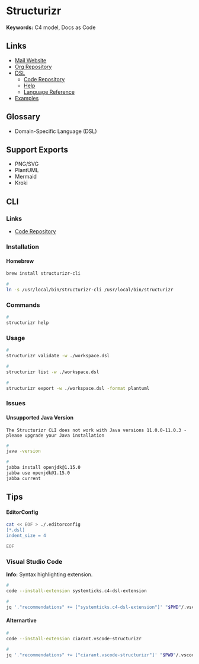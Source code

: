 # Structurizr

<!--
workspace.dsl
structurizr.properties
-->

**Keywords:** C4 model, Docs as Code

## Links

- [Mail Website](https://structurizr.com)
- [Org Repository](https://github.com/structurizr)
- [DSL](https://structurizr.com/dsl)
  - [Code Repository](https://github.com/structurizr/dsl)
  - [Help](https://structurizr.com/help/dsl)
  - [Language Reference](https://github.com/structurizr/dsl/blob/master/docs/language-reference.md)
- [Examples](https://github.com/structurizr/examples/tree/main/dsl)

<!--
https://dev.to/simonbrown/getting-started-with-the-structurizr-cli-10c2
-->

## Glossary

- Domain-Specific Language (DSL)

## Support Exports

- PNG/SVG
- PlantUML
- Mermaid
- Kroki

## CLI

### Links

- [Code Repository](https://github.com/structurizr/cli)

### Installation

#### Homebrew

```sh
brew install structurizr-cli

#
ln -s /usr/local/bin/structurizr-cli /usr/local/bin/structurizr
```

### Commands

```sh
#
structurizr help
```

### Usage

```sh
#
structurizr validate -w ./workspace.dsl

#
structurizr list -w ./workspace.dsl

#
structurizr export -w ./workspace.dsl -format plantuml
```

### Issues

#### Unsupported Java Version

```log
The Structurizr CLI does not work with Java versions 11.0.0-11.0.3 - please upgrade your Java installation
```

```sh
#
java -version

#
jabba install openjdk@1.15.0
jabba use openjdk@1.15.0
jabba current
```

## Tips

#### EditorConfig

```sh
cat << EOF > ./.editorconfig
[*.dsl]
indent_size = 4

EOF
```

### Visual Studio Code

**Info:** Syntax highlighting extension.

```sh
#
code --install-extension systemticks.c4-dsl-extension

#
jq '."recommendations" += ["systemticks.c4-dsl-extension"]' "$PWD"/.vscode/extensions.json | sponge "$PWD"/.vscode/extensions.json
```

#### Alternartive

```sh
#
code --install-extension ciarant.vscode-structurizr

#
jq '."recommendations" += ["ciarant.vscode-structurizr"]' "$PWD"/.vscode/extensions.json | sponge "$PWD"/.vscode/extensions.json
```
